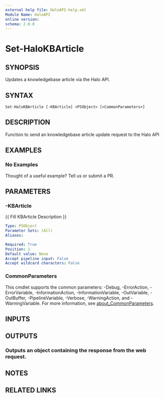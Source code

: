 ```yaml
---
external help file: HaloAPI-help.xml
Module Name: HaloAPI
online version:
schema: 2.0.0
---
```


# Set-HaloKBArticle

## SYNOPSIS
Updates a knowledgebase article via the Halo API.

## SYNTAX

```
Set-HaloKBArticle [-KBArticle] <PSObject> [<CommonParameters>]
```

## DESCRIPTION
Function to send an knowledgebase article update request to the Halo API

## EXAMPLES

### No Examples

Thought of a useful example? Tell us or submit a PR.

## PARAMETERS

### -KBArticle
{{ Fill KBArticle Description }}

```yaml
Type: PSObject
Parameter Sets: (All)
Aliases:

Required: True
Position: 1
Default value: None
Accept pipeline input: False
Accept wildcard characters: False
```

### CommonParameters
This cmdlet supports the common parameters: -Debug, -ErrorAction, -ErrorVariable, -InformationAction, -InformationVariable, -OutVariable, -OutBuffer, -PipelineVariable, -Verbose, -WarningAction, and -WarningVariable. For more information, see [about_CommonParameters](http://go.microsoft.com/fwlink/?LinkID=113216).

## INPUTS

## OUTPUTS

### Outputs an object containing the response from the web request.
## NOTES

## RELATED LINKS
